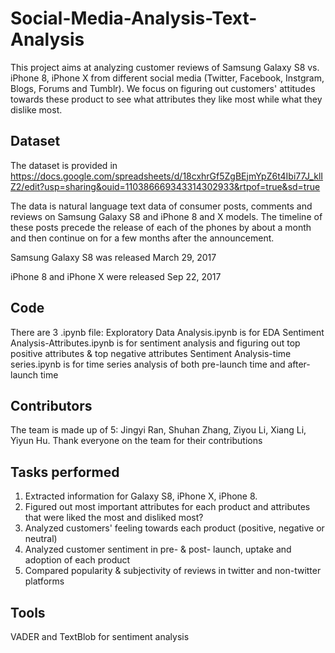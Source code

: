 # Social-Media-Analysis-Text-Analysis
This project aims at analyzing customer reviews of Samsung Galaxy S8 vs. iPhone 8, iPhone X from different social media (Twitter, Facebook, Instgram, Blogs, Forums and Tumblr). We focus on figuring out customers' attitudes towards these product to see what attributes they like most while what they dislike most. 

## Dataset
The dataset is provided in https://docs.google.com/spreadsheets/d/18cxhrGf5ZgBEjmYpZ6t4Ibi77J_klIZ2/edit?usp=sharing&ouid=110386669343314302933&rtpof=true&sd=true

The data is natural language text data of consumer posts, comments and reviews on Samsung Galaxy S8 and iPhone 8 and X models. The timeline of these posts precede the release of each of the phones by about a month and then continue on for a few months after the announcement. 

Samsung Galaxy S8 was released March 29, 2017 

iPhone 8 and iPhone X were released Sep 22, 2017 

## Code
There are 3 .ipynb file:
Exploratory Data Analysis.ipynb is for EDA
Sentiment Analysis-Attributes.ipynb is for sentiment analysis and figuring out top positive attributes & top negative attributes
Sentiment Analysis-time series.ipynb is for time series analysis of both pre-launch time and after-launch time

## Contributors
The team is made up of 5: Jingyi Ran, Shuhan Zhang, Ziyou Li, Xiang Li, Yiyun Hu. Thank everyone on the team for their contributions

## Tasks performed
1. Extracted information for Galaxy S8, iPhone X, iPhone 8.  
2. Figured out most important attributes for each product and attributes that were liked the most and disliked most? 
3. Analyzed customers' feeling towards each product (positive, negative or neutral)
4. Analyzed customer sentiment in pre- & post- launch, uptake and adoption of each product
5. Compared popularity & subjectivity of reviews in twitter and non-twitter platforms

## Tools
VADER and TextBlob for sentiment analysis

  


